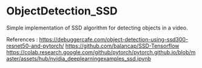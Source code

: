 # ObjectDetection_SSD
Simple implementation of SSD algorithm for detecting objects in a video.

References :
https://debuggercafe.com/object-detection-using-ssd300-resnet50-and-pytorch/
https://github.com/balancap/SSD-Tensorflow
https://colab.research.google.com/github/pytorch/pytorch.github.io/blob/master/assets/hub/nvidia_deeplearningexamples_ssd.ipynb
